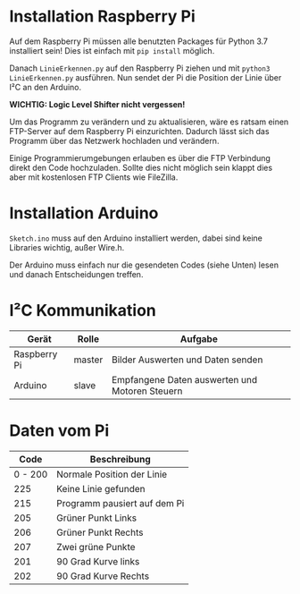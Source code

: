 # Installation Raspberry Pi
Auf dem Raspberry Pi müssen alle benutzten Packages für Python 3.7 installiert sein!
Dies ist einfach mit `pip install` möglich.

Danach `LinieErkennen.py` auf den Raspberry Pi ziehen und mit `python3 LinieErkennen.py` ausführen.
Nun sendet der Pi die Position der Linie über I²C an den Arduino. 

**WICHTIG: Logic Level Shifter nicht vergessen!**

Um das Programm zu verändern und zu aktualisieren, wäre es ratsam einen FTP-Server auf dem Raspberry Pi einzurichten. Dadurch lässt sich das Programm über das Netzwerk hochladen und verändern.

Einige Programmierumgebungen erlauben es über die FTP Verbindung direkt den Code hochzuladen. Sollte dies nicht möglich sein klappt dies aber mit kostenlosen FTP Clients wie FileZilla.

# Installation Arduino
`Sketch.ino` muss auf den Arduino installiert werden, dabei sind keine Libraries wichtig, außer Wire.h.

Der Arduino muss einfach nur die gesendeten Codes (siehe Unten) lesen und danach Entscheidungen treffen.

# I²C Kommunikation
Gerät | Rolle | Aufgabe
----- | ----- | -------
Raspberry Pi | master | Bilder Auswerten und Daten senden
Arduino | slave | Empfangene Daten auswerten und Motoren Steuern

# Daten vom Pi
Code | Beschreibung 
----- | ----- 
0 - 200 | Normale Position der Linie 
225 | Keine Linie gefunden
215 | Programm pausiert auf dem Pi
205 | Grüner Punkt Links
206 | Grüner Punkt Rechts
207 | Zwei grüne Punkte
201 | 90 Grad Kurve links
202 | 90 Grad Kurve Rechts
